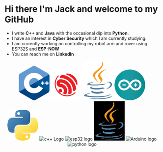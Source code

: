  Hi there I'm Jack and welcome to my GitHub 
=======
- I write **C++** and **Java** with the occasional dip into **Python**.
- I have an interest in **Cyber Security** which I am currently studying.
- I am currently working on controlling my robot arm and rover using ESP32S and **ESP-NOW** 
- You can reach me on **LinkedIn**
<p align="center">
  <img src="assets/c++Logolight.png#gh-light-mode-only" alt="c++ Logo" height="112" width="100" />
  <img src="assets/esp32Logolight.png#gh-light-mode-only" alt="esp32 logo" height="100" width="100" />
  <img src="assets/javaLogolight.png#gh-light-mode-only" alt="java Logo" height="128" width="100" />
  <img src="assets/arduinoLogolight.jpg#gh-light-mode-only" alt="Arduino logo" height="100" width="100" />
  <img src="assets/pythonLogolight.jpg#gh-light-mode-only" alt="python logo" height="100" width="100" />

  <img src="assets/c++LogoDark.png#gh-dark-mode-only" alt="c++ Logo" height="112" width="100" />
  <img src="assets/esp32LogoDark.png#gh-dark-mode-only" alt="esp32 logo" height="100" width="100" />
  <img src="assets/javaLogoDark.png#gh-dark-mode-only" alt="java Logo" height="128" width="100" />
  <img src="assets/arduinoLogoDark.jpg#gh-dark-mode-only" alt="Arduino logo" height="100" width="100" />
  <img src="assets/pythonLogoDark.jpg#gh-dark-mode-only" alt="python logo" height="100" width="100" />
 </p>

<!--
**UNIJackS/UNIJackS** is a ✨ _special_ ✨ repository because its `README.md` (this file) appears on your GitHub profile.

Here are some ideas to get you started:

- 🔭 I’m currently working on ...
- 🌱 I’m currently learning ...
- 👯 I’m looking to collaborate on ...
- 🤔 I’m looking for help with ...
- 💬 Ask me about ...
- 📫 How to reach me: ...
- 😄 Pronouns: ...
- ⚡ Fun fact: ...
-->
